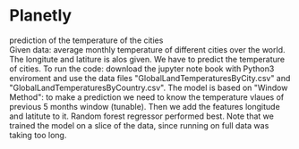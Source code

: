 # Planetly
prediction of the temperature of the cities  
Given data: average monthly temperature of different cities over the world. The longitute and latiture is alos given. 
We have to predict the temperature of cities. 
To run the code: download the jupyter note book with Python3 enviroment and use the data files "GlobalLandTemperaturesByCity.csv" and "GlobalLandTemperaturesByCountry.csv". 
The model is based on "Window Method": to make a prediction we need to know the temperature vlaues of previous 5 months window (tunable). 
Then we add the features longitude and latitute to it. 
Random forest regressor performed best. Note that we trained the model on a slice of the data, since running on full data was taking too long. 
